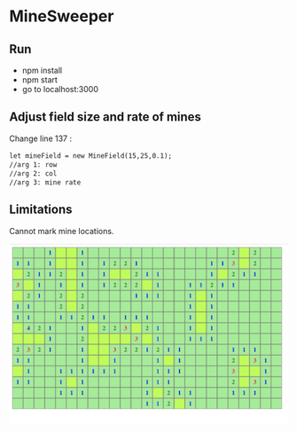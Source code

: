 # MineSweeper
## Run

* npm install 
* npm start
* go to localhost:3000

## Adjust field size and rate of mines
Change line 137 : 

```
let mineField = new MineField(15,25,0.1);
//arg 1: row
//arg 2: col
//arg 3: mine rate
```
## Limitations
Cannot mark mine locations.

![Minesweeper image](result.png)
